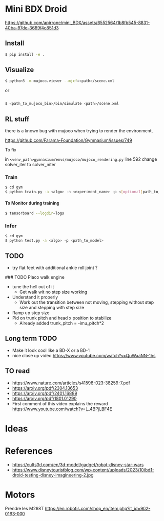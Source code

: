 # Mini BDX Droid


https://github.com/apirrone/mini_BDX/assets/6552564/1b8fb545-8831-40ba-97de-3689f4c851d3



## Install 
    
```bash
$ pip install -e .
```


## Visualize 

```bash
$ python3 -m mujoco.viewer --mjcf=<path>/scene.xml
```

or 

```bash

$ <path_to_mujoco_bin>/bin/simulate <path>/scene.xml
```

## RL stuff

there is a known bug with mujoco when trying to render the environment,

https://github.com/Farama-Foundation/Gymnasium/issues/749

To fix

in `<venv_path>gymnasium/envs/mujoco/mujoco_rendering.py` line 592 change solver_iter to solver_niter

### Train 

```bash
$ cd gym
$ python train.py -a <algo> -n <experiment_name> -p <[optional]path_to_pretrained_model>
```

#### To Monitor during training

```bash
$ tensorboard --logdir=logs
```

### Infer

```bash
$ cd gym
$ python test.py -a <algo> -p <path_to_model>
```

## TODO
- try flat feet with additional ankle roll joint ?

### TODO Placo walk engine
- tune the hell out of it
  - Get walk wit no step size working
- Understand it properly
  - Work out the transition between not moving, stepping without step size and stepping with step size
- Ramp up step size
- Pid on trunk pitch and head x position to stabilize 
  - Already added trunk_pitch = -imu_pitch*2

## Long term TODO
- Make it look cool like a BD-X or a BD-1
- nice close up video https://www.youtube.com/watch?v=QuWaaNN-1hs

## TO read
- https://www.nature.com/articles/s41598-023-38259-7.pdf
- https://arxiv.org/pdf/2304.13653
- https://arxiv.org/pdf/2401.16889
- https://arxiv.org/pdf/1801.01290
- First comment of this video explains the reward https://www.youtube.com/watch?v=L_4BPjLBF4E

# Ideas

# References 
- https://cults3d.com/en/3d-model/gadget/robot-disney-star-wars
- https://www.disneytouristblog.com/wp-content/uploads/2023/10/bd1-droid-testing-disney-imagineering-2.jpg

# Motors 
Prendre les M288T
https://en.robotis.com/shop_en/item.php?it_id=902-0163-000
